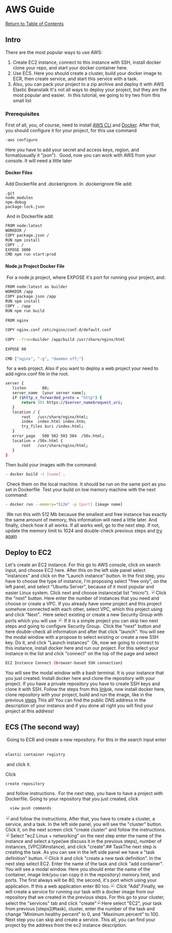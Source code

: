 # AWS Guide

[Return to Table of Contents](../README.md)

## Intro

There are the most popular ways to use AWS:

1. Create EC2 instance, connect to this instance with SSH, install docker clone your repo, and start your docker container here.
2. Use ECS. Here you should create a cluster, build your docker image to ECR, then create service, and start this service with a task.
3. Also, you can pack your project to a zip archive and deploy it with AWS Elastic Beanstalk
   It's not all ways to deploy your project, but they are the most popular and easier.
   ​
   In this tutorial, we going to try two from this small list

### Prerequisites

First of all, you, of course, need to install [AWS CLI](https://docs.aws.amazon.com/cli/latest/userguide/cli-chap-install.html) and [Docker](https://docs.docker.com/docker-for-mac/install/).
After that, you should configure it for your project, for this use command

```bash
-aws configure
```

Here you have to add your secret and access keys, region, and format(usually it "json").
​
Good, now you can work with AWS from your console. It will need a little later

#### Docker Files

Add Dockerfile and .dockerignore. In .dockerignore file add:

```
.git
node_modules
npm-debug
package-lock.json
```

​
And in Dockerfile add:

```bash
FROM node:latest
WORKDIR /
COPY package.json /
RUN npm install
COPY . /
EXPOSE 3000
CMD npm run start:prod
```

#### Node.js Project Docker File

​
For a node.js project, where EXPOSE it's port for running your project, and:

```bash
FROM node:latest as builder
WORKDIR /app
COPY package.json /app
RUN npm install
COPY . /app
RUN npm run build
​
FROM nginx
​
COPY nginx.conf /etc/nginx/conf.d/default.conf
​
COPY --from=builder /app/build /usr/share/nginx/html
​
EXPOSE 80
​
CMD ["nginx", "-g", "daemon off;"]
```

​
for a web project. Also if you want to deploy a web project your need to add nginx.conf file in the root.

```bash
server {
   listen       80;
   server_name  [your server name];
   if ($http_x_forwarded_proto = "http") {
       return 301 https://$server_name$request_uri;
   }
   location / {
       root   /usr/share/nginx/html;
       index  index.html index.htm;
       try_files $uri /index.html;
   }
   error_page   500 502 503 504  /50x.html;
   location = /50x.html {
       root   /usr/share/nginx/html;
   }
}
```

Then build your images with the command:
​

```bash
- docker build -t [name] .
```

​
Check them on the local machine. It should be run on the same port as you set in Dockerfile
​
Test your build on low memory machine with the next command:
​

```bash
- docker run --memory="512m" -p [port] [image name]
```

​
We run this with 512 Mb because the smallest and free instance has
exactly the same amount of memory, this information will need a little later. And finally, check how it all works. If all works well, go to the next step. If not, update the memory limit to 1024 and double-check previous steps and [try again](#prerequisites)

## Deploy to EC2

Let's create an EC2 instance. For this go to AWS console, click on search input, and choose EC2 here. After this on the left side panel select "instances" and click on the "Launch instance" button. In the first step, you have to choose the type of instance, I'm proposing select "free only", on the left panel, and select "Ubuntu Server", because of it most popular and easier Linux system. Click next and choose instance(at list "micro").
​
<img style="transform: scale(0.65)" src="https://user-images.githubusercontent.com/22969597/93709556-cc79b700-fb47-11ea-8db3-9e430ee99398.png">
​
Click the "next" button. Here enter the number of instances that you need and choose or create a VPC. If you already have some project and this project somehow connected with each other, select VPC, which this project using and click "Next".
​
Here select existing or create a new Security Group with ports which you will use
​
<img style="transform: scale(0.65)" src="https://user-images.githubusercontent.com/22969597/93709559-d00d3e00-fb47-11ea-9e50-17094e1f2970.png">
If it is a simple project you can skip two next steps and going to configure Security Group.
​
Click the "next" button and here double-check all information and after that click "launch". You will see the modal window with a propose to select existing or create a new SSH key. Do it, and click "Launch instances"
​
Ok, now we going to connect to this instance, install docker here and run our project. For this select your instance in the list and click "connect" on the top of the page and select
​

```bash
EC2 Instance Connect (browser-based SSH connection)
```

You will see the modal window with a bash terminal. It is your instance that you just created. Install docker here and clone the repository with your project. If you have a private repository you have to create SSH keys and clone it with SSH. Follow the steps from this [link](https://help.github.com/en/github/authenticating-to-github/generating-a-new-ssh-key-and-adding-it-to-the-ssh-agent)
​
ok, now install docker here, clone repository with your project, build and run the image, like in the previous [steps](#dockerfile)
This all! You can find the public DNS address in the description of your instance and if you done all right you will find your project at this address!
​

## ECS (The second way)

​
Going to ECR and create a new repository. For this in the search input enter
​

```bash
elastic container registry
```

​
and click it.

Click
​

```bash
create repository
```

​
and follow instructions.
​
For the next step, you have to have a project with Dockerfile. Going to your repository that you just created, click
​

```bash
  view push commands
```

<img style="transform: scale(0.65)" src="https://user-images.githubusercontent.com/22969597/93709561-d0a5d480-fb47-11ea-910b-a817c237a9c0.png">
​
and follow the instructions.
After that, you have to create a cluster, a service, and a task. In the left side panel, you will see the "cluster" button. Click it, on the next screen click "create cluster" and follow the instructions.
​
<img style="transform: scale(0.65)" src="https://user-images.githubusercontent.com/22969597/93709611-31cda800-fb48-11ea-86e7-cee3007f85a7.png">
​
Select "ec2 Linux + networking" on the next step enter the name of the instance and select a type(we discuss it in the previous steps), number of instances, [VPC](#instance), and click "create".
​
## Task
​
The next step is creating the task. As you can see in the left side panel we have a "task definition" button.
​
<img style="transform: scale(0.65)" src="https://user-images.githubusercontent.com/22969597/93709562-d13e6b00-fb47-11ea-8e6b-aa9fc4fb5ac8.png">
​
Click it and click "create a new task definition". In the next step select EC2. Enter the name of the task and click "add container". You will see a modal window. Here you should enter the name of the container, image link(you can copy it in the repository) memory limit, and ports. The first always will be 80, the second, it's port which using your application. If this a web application enter 80 too.
​
<img style="transform: scale(0.65)" src="https://user-images.githubusercontent.com/22969597/93709563-d13e6b00-fb47-11ea-947c-38d4dc8f007b.png">
Click "Add".
​
Finally, we will create a service for running our task with a docker image from our repository that we created in the previous steps. For this go to your cluster, select the "services" tab and click "create"
​
<img style="transform: scale(0.65)" src='https://user-images.githubusercontent.com/22969597/93709564-d1d70180-fb47-11ea-9305-ba45e3c71d14.png'>
​
Here select "EC2", your task from previous [steps](#task), cluster, enter the number of the task and change "Minimum healthy percent" to 0, and "Maximum percent" to 100. Next step you can skip and create a service. This all, you can find your project by the address from the ec2 instance description.

